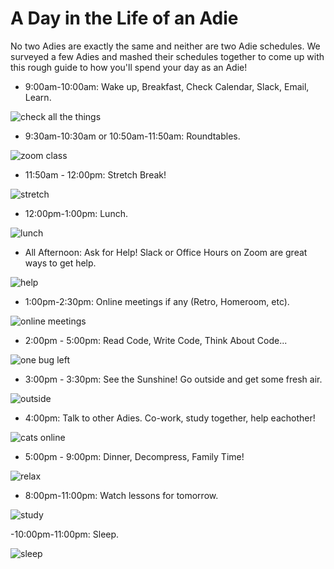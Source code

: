 # A Day in the Life of an Adie

No two Adies are exactly the same and neither are two Adie schedules.  We surveyed a few Adies and mashed their schedules together to come up with this rough guide to how you'll spend your day as an Adie!

- 9:00am-10:00am: Wake up, Breakfast, Check Calendar, Slack, Email, Learn.

![check all the things](../assets/day_life/check_all_the_things.png)

- 9:30am-10:30am or 10:50am-11:50am: Roundtables.

![zoom class](../assets/day_life/zoom_class_dance.gif)

- 11:50am - 12:00pm: Stretch Break!

![stretch](../assets/day_life/stretch.jpeg)

- 12:00pm-1:00pm: Lunch.

![lunch](../assets/day_life/lunch.gif)

- All Afternoon: Ask for Help!  Slack or Office Hours on Zoom are great ways to get help.

![help](../assets/day_life/help.gif)

- 1:00pm-2:30pm: Online meetings if any (Retro, Homeroom, etc).

![online meetings](../assets/day_life/zoom_class.gif)

- 2:00pm - 5:00pm: Read Code, Write Code, Think About Code...

![one bug left](../assets/day_life/one_bug_left.png)

- 3:00pm - 3:30pm: See the Sunshine!  Go outside and get some fresh air.

![outside](../assets/day_life/outside.jpg)

- 4:00pm: Talk to other Adies.  Co-work, study together, help eachother!

![cats online](../assets/day_life/cats_online.jpg)

- 5:00pm - 9:00pm: Dinner, Decompress, Family Time!

![relax](../assets/day_life/family.gif)

- 8:00pm-11:00pm: Watch lessons for tomorrow.

![study](../assets/day_life/cat_computer.gif)

-10:00pm-11:00pm: Sleep.

![sleep](../assets/day_life/sleep.jpg)